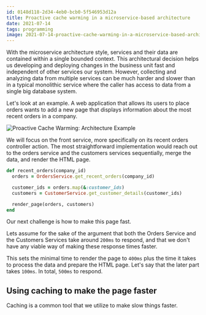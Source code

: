 ```yaml
---
id: 0148d118-2d34-4eb0-bcb0-5f546953d12a
title: Proactive cache warming in a microservice-based architecture
date: 2021-07-14
tags: programming
image: 2021-07-14-proactive-cache-warming-in-a-microservice-based-architecture.png
---
```


With the microservice architecture style, services and their data are contained
within a single bounded context. This architectural decision helps us developing
and deploying changes in the business unit fast and independent of other
services our system. However, collecting and analyzing data from multiple
services can be much harder and slower than in a typical monolithic service
where the caller has access to data from a single big database system.

Let's look at an example. A web application that allows its users to place
orders wants to add a new page that displays information about the most recent
orders in a company.

![Proactive Cache Warming: Architecture Example](images/proactive-caching/architecture-example.png)

We will focus on the front service, more specifically on its recent orders
controller action. The most straightforward implementation would reach out to
the orders service and the customers services sequentially, merge the data, and
render the HTML page.

``` ruby
def recent_orders(company_id)
  orders = OrdersService.get_recent_orders(company_id)

  customer_ids = orders.map(&:customer_ids)
  customers = CustomerService.get_customer_details(customer_ids)

  render_page(orders, customers)
end
```

Our next challenge is how to make this page fast.

Lets assume for the sake of the argument that both the Orders Service and the
Customers Services take around `200ms` to respond, and that we don't have any
viable way of making these response times faster.

This sets the minimal time to render the page to `400ms` plus the time it takes
to process the data and prepare the HTML page. Let's say that the later part
takes `100ms`. In total, `500ms` to respond.

## Using caching to make the page faster

Caching is a common tool that we utilize to make slow things faster.
